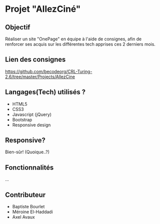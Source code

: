 # Projet "AllezCiné"
## Objectif
Réaliser un site "OnePage" en équipe à l'aide de consignes, afin de renforcer ses acquis sur les différentes tech apprises ces 2 derniers mois.
## Lien des consignes
https://github.com/becodeorg/CRL-Turing-2.6/tree/master/Projects/AllezCine

## Langages(Tech) utilisés ?
* HTML5
* CSS3
* Javascript (jQuery)
* Bootstrap
* Responsive design
## Responsive?
Bien-sûr! (Quoique..?)
## Fonctionnalités
...
## Contributeur
* Baptiste Bourlet
* Méroine El-Haddadi
* Axel Avaux